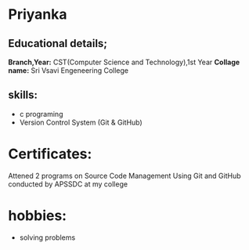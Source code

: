 # Priyanka
## Educational details;
**Branch,Year:** CST(Computer Science and Technology),1st Year
**Collage name:** Sri Vsavi Engeneering College
## skills:
 - c programing
 - Version Control System (Git & GitHub)
 # Certificates:
 Attened 2 programs on Source Code Management Using Git and GitHub conducted by APSSDC at my college
 # hobbies:
  - solving problems
